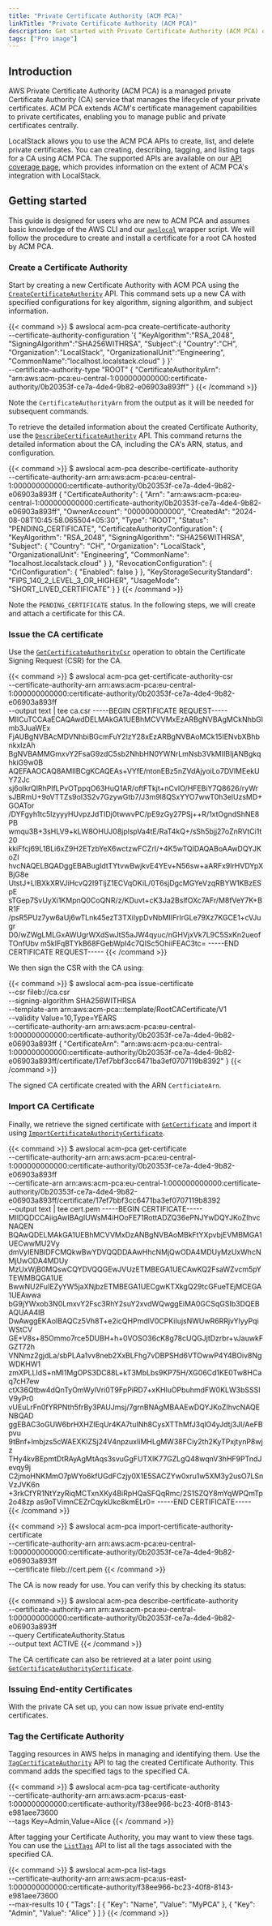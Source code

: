 ```yaml
---
title: "Private Certificate Authority (ACM PCA)"
linkTitle: "Private Certificate Authority (ACM PCA)"
description: Get started with Private Certificate Authority (ACM PCA) on LocalStack
tags: ["Pro image"]
---
```


## Introduction

AWS Private Certificate Authority (ACM PCA) is a managed private Certificate Authority (CA) service that manages the lifecycle of your private certificates.
ACM PCA extends ACM's certificate management capabilities to private certificates, enabling you to manage public and private certificates centrally.

LocalStack allows you to use the ACM PCA APIs to create, list, and delete private certificates.
You can creating, describing, tagging, and listing tags for a CA using ACM PCA.
The supported APIs are available on our [API coverage page](https://docs.localstack.cloud/references/coverage/coverage_acm-pca/), which provides information on the extent of ACM PCA's integration with LocalStack.

## Getting started

This guide is designed for users who are new to ACM PCA and assumes basic knowledge of the AWS CLI and our [`awslocal`](https://github.com/localstack/awscli-local) wrapper script.
We will follow the procedure to create and install a certificate for a root CA hosted by ACM PCA.

### Create a Certificate Authority

Start by creating a new Certificate Authority with ACM PCA using the [`CreateCertificateAuthority`](https://docs.aws.amazon.com/privateca/latest/APIReference/API_CreateCertificateAuthority.html) API.
This command sets up a new CA with specified configurations for key algorithm, signing algorithm, and subject information.

{{< command >}}
$ awslocal acm-pca create-certificate-authority \
     --certificate-authority-configuration '{
        "KeyAlgorithm":"RSA_2048",
        "SigningAlgorithm":"SHA256WITHRSA",
        "Subject":{
            "Country":"CH",
            "Organization":"LocalStack",
            "OrganizationalUnit":"Engineering",
            "CommonName":"localhost.localstack.cloud"
        }
     }' \
     --certificate-authority-type "ROOT"
<disable-copy>
{
    "CertificateAuthorityArn": "arn:aws:acm-pca:eu-central-1:000000000000:certificate-authority/0b20353f-ce7a-4de4-9b82-e06903a893ff"
}
</disable-copy>
{{< /command >}}

Note the `CertificateAuthorityArn` from the output as it will be needed for subsequent commands.

To retrieve the detailed information about the created Certificate Authority, use the [`DescribeCertificateAuthority`](https://docs.aws.amazon.com/privateca/latest/APIReference/API_DescribeCertificateAuthority.html) API.
This command returns the detailed information about the CA, including the CA's ARN, status, and configuration.

{{< command >}}
$ awslocal acm-pca describe-certificate-authority \
    --certificate-authority-arn arn:aws:acm-pca:eu-central-1:000000000000:certificate-authority/0b20353f-ce7a-4de4-9b82-e06903a893ff
<disable-copy>
{
    "CertificateAuthority": {
        "Arn": "arn:aws:acm-pca:eu-central-1:000000000000:certificate-authority/0b20353f-ce7a-4de4-9b82-e06903a893ff",
        "OwnerAccount": "000000000000",
        "CreatedAt": "2024-08-08T10:45:58.065504+05:30",
        "Type": "ROOT",
        "Status": "PENDING_CERTIFICATE",
        "CertificateAuthorityConfiguration": {
            "KeyAlgorithm": "RSA_2048",
            "SigningAlgorithm": "SHA256WITHRSA",
            "Subject": {
                "Country": "CH",
                "Organization": "LocalStack",
                "OrganizationalUnit": "Engineering",
                "CommonName": "localhost.localstack.cloud"
            }
        },
        "RevocationConfiguration": {
            "CrlConfiguration": {
                "Enabled": false
            }
        },
        "KeyStorageSecurityStandard": "FIPS_140_2_LEVEL_3_OR_HIGHER",
        "UsageMode": "SHORT_LIVED_CERTIFICATE"
    }
}
</disable-copy>
{{< /command >}}

Note the `PENDING_CERTIFICATE` status.
In the following steps, we will create and attach a certificate for this CA.

### Issue the CA certificate

Use the [`GetCertificateAuthorityCsr`](https://docs.aws.amazon.com/privateca/latest/APIReference/API_GetCertificateAuthorityCsr.html) operation to obtain the Certificate Signing Request (CSR) for the CA.

{{< command >}}
$ awslocal acm-pca get-certificate-authority-csr \
    --certificate-authority-arn arn:aws:acm-pca:eu-central-1:000000000000:certificate-authority/0b20353f-ce7a-4de4-9b82-e06903a893ff \
    --output text | tee ca.csr
<disable-copy>
-----BEGIN CERTIFICATE REQUEST-----
MIICuTCCAaECAQAwdDELMAkGA1UEBhMCVVMxEzARBgNVBAgMCkNhbGlmb3JuaWEx
FjAUBgNVBAcMDVNhbiBGcmFuY2lzY28xEzARBgNVBAoMCk15IENvbXBhbnkxIzAh
BgNVBAMMGmxvY2FsaG9zdC5sb2NhbHN0YWNrLmNsb3VkMIIBIjANBgkqhkiG9w0B
AQEFAAOCAQ8AMIIBCgKCAQEAs+VYfE/ntonEBz5nZVdAjyoiLo7DVlMEekUY72Jc
sj6olkrQlRhPlfLPvOTppqO63HuQ1AR/oftFTkjt+nCvIO/HFEBiY7Q8626/ryWr
sJBRmU+9oVTTZs9oI3S2v7GzywGtb7/J3m9l8QSxYYO7wwT0h3elUzsMD+GOATor
/DYFgyh1tc5lzyyyHUvpzJdTIDj0twwvPC/pE9zGy27PSj++R/1xtOgndShNE8PB
wmqu3B+3sHLV9+kLW8OHUJ08jplspVa4tE/RaT4kQ+/sSh5bjj27oZnRVtCi1t20
kkiFfcj69L1BLi6xZ9H2ETzbYeX6wctzwFCZrI/+4K5wTQIDAQABoAAwDQYJKoZI
hvcNAQELBQADggEBABugIdtTYtvwBwjkvE4YEv+N56sw+aARFx9lrHVDYpXBjG8e
UtstJ+LIBXkXRVJiHcvQ2I9TljZ1ECVqOKiL/0T6sjDgcMGYeVzqRBYW1KBzESpE
sTGep7SvUyXi1KMpnQ0CoQNR/z/KDuvt+cK3Ja2BslfOXc7AFr/M8fVeY7K+BR1F
/psR5PUz7yw6aUj6wTLnk45ezT3TXilypDvNbMIIFrIrGLe79Xz7KGCE1+cVJugr
D0/wZWgLMLGxAWUgrWXdSwJtS5aJW4qyuc/nGHVjxVk7L9C5SxKn2ueofTOnfUbv
m5kIFqBTYkB68FGebWpI4c7QISc5OhiiFEAC3tc=
-----END CERTIFICATE REQUEST-----
</disable-copy>
{{< /command >}}

We then sign the CSR with the CA using:

{{< command >}}
$ awslocal acm-pca issue-certificate \
    --csr fileb://ca.csr \
    --signing-algorithm SHA256WITHRSA \
    --template-arn arn:aws:acm-pca:::template/RootCACertificate/V1 \
    --validity Value=10,Type=YEARS \
    --certificate-authority-arn arn:aws:acm-pca:eu-central-1:000000000000:certificate-authority/0b20353f-ce7a-4de4-9b82-e06903a893ff
<disable-copy>
{
    "CertificateArn": "arn:aws:acm-pca:eu-central-1:000000000000:certificate-authority/0b20353f-ce7a-4de4-9b82-e06903a893ff/certificate/17ef7bbf3cc6471ba3ef0707119b8392"
}
</disable-copy>
{{< /command >}}

The signed CA certificate created with the ARN `CertficiateArn`.

### Import CA Certificate

Finally, we retrieve the signed certificate with [`GetCertificate`](https://docs.aws.amazon.com/privateca/latest/APIReference/API_GetCertificate.html) and import it using [`ImportCertificateAuthorityCertificate`](https://docs.aws.amazon.com/privateca/latest/APIReference/API_ImportCertificateAuthorityCertificate.html).

{{< command >}}
$ awslocal acm-pca get-certificate \
    --certificate-authority-arn arn:aws:acm-pca:eu-central-1:000000000000:certificate-authority/0b20353f-ce7a-4de4-9b82-e06903a893ff \
    --certificate-arn arn:aws:acm-pca:eu-central-1:000000000000:certificate-authority/0b20353f-ce7a-4de4-9b82-e06903a893ff/certificate/17ef7bbf3cc6471ba3ef0707119b8392 \
    --output text | tee cert.pem
<disable-copy>
-----BEGIN CERTIFICATE-----
MIIDQDCCAiigAwIBAgIUWsM4iHOoFE71RottADZQ36ePNJYwDQYJKoZIhvcNAQEN
BQAwQDELMAkGA1UEBhMCVVMxDzANBgNVBAoMBkFtYXpvbjEVMBMGA1UECwwMU2Vy
dmVyIENBIDFCMQkwBwYDVQQDDAAwHhcNMjQwODA4MDUyMzUxWhcNMjUwODA4MDUy
MzUxWjB0MQswCQYDVQQGEwJVUzETMBEGA1UECAwKQ2FsaWZvcm5pYTEWMBQGA1UE
BwwNU2FuIEZyYW5jaXNjbzETMBEGA1UECgwKTXkgQ29tcGFueTEjMCEGA1UEAwwa
bG9jYWxob3N0LmxvY2Fsc3RhY2suY2xvdWQwggEiMA0GCSqGSIb3DQEBAQUAA4IB
DwAwggEKAoIBAQCz5Vh8T+e2icQHPmdlV0CPKiIujsNWUwR6RRjvYlyyPqiWStCV
GE+V8s+85Ommo7rce5DUBH+h+0VOSO36cK8g78cUQGJjtDzrbr+vJauwkFGZT72h
VNNmz2gjdLa/sbPLAa1vv8neb2XxBLFhg7vDBPSHd6VTOwwP4Y4BOiv8NgWDKHW1
zmXPLLIdS+nMl1MgOPS3DC88L+kT3MbLbs9KP75H/XG06Cd1KE0Tw8HCaq7cH7ew
ctX36Qtbw4dQnTyOmWylVri0T9FpPiRD7+xKHluOPbuhmdFW0KLW3bSSSIV9yPr0
vUEuLrFn0fYRPNth5frBy3PAUJmsj/7grnBNAgMBAAEwDQYJKoZIhvcNAQENBQAD
ggEBAC3oGUW6brHXHZlEqUr4KA7tuINh8CysXTThMfJ3qlO4yJdtj3JI/AeFBpvu
9tBnf+lmbjzs5cWAEXKlZSj24V4npzuxIiMHLgMW38FCiy2th2KyTPxjtynP8wjz
THy4kvBEpmtDtRAyAgMtAqs3svuGgFUTXlK77GZLgQ48wqnV3hHF9PTndJevqy9j
C2jmoHNKMmO7pWYo6kfUGdFCzjy0X1E5SACZYw0xru1w5XM3y2usO7LSnVzJVK6n
+3rkCfYR1NtYzyRiqMCTxnXKy4BiRpHQaSFQqRmc/2S1SZQY8mYqWPQmTp2o48zp
as9oTVimnCEZrCqykUkc8kmELr0=
-----END CERTIFICATE-----
</disable-copy>
{{< /command >}}

{{< command >}}
$ awslocal acm-pca import-certificate-authority-certificate \
     --certificate-authority-arn arn:aws:acm-pca:eu-central-1:000000000000:certificate-authority/0b20353f-ce7a-4de4-9b82-e06903a893ff \
     --certificate fileb://cert.pem
{{< /command >}}

The CA is now ready for use.
You can verify this by checking its status:

{{< command >}}
$ awslocal acm-pca describe-certificate-authority \
    --certificate-authority-arn arn:aws:acm-pca:eu-central-1:000000000000:certificate-authority/0b20353f-ce7a-4de4-9b82-e06903a893ff \
    --query CertificateAuthority.Status \
    --output text
<disable-copy>
ACTIVE
</disable-copy>
{{< /command >}}

The CA certificate can also be retrieved at a later point using [`GetCertificateAuthorityCertificate`](https://docs.aws.amazon.com/privateca/latest/APIReference/API_GetCertificateAuthorityCertificate.html).

### Issuing End-entity Certificates

With the private CA set up, you can now issue private end-entity certificates.

<!-- TODO -->

### Tag the Certificate Authority

Tagging resources in AWS helps in managing and identifying them.
Use the [`TagCertificateAuthority`](https://docs.aws.amazon.com/privateca/latest/APIReference/API_TagCertificateAuthority.html) API to tag the created Certificate Authority.
This command adds the specified tags to the specified CA.

{{< command >}}
$ awslocal acm-pca tag-certificate-authority \
    --certificate-authority-arn arn:aws:acm-pca:us-east-1:000000000000:certificate-authority/f38ee966-bc23-40f8-8143-e981aee73600 \
    --tags Key=Admin,Value=Alice
{{< /command >}}

After tagging your Certificate Authority, you may want to view these tags.
You can use the [`ListTags`](https://docs.aws.amazon.com/privateca/latest/APIReference/API_ListTags.html) API to list all the tags associated with the specified CA.

{{< command >}}
$ awslocal acm-pca list-tags \
    --certificate-authority-arn arn:aws:acm-pca:us-east-1:000000000000:certificate-authority/f38ee966-bc23-40f8-8143-e981aee73600 \
    --max-results 10
<disable-copy>
{
    "Tags": [
        {
            "Key": "Name",
            "Value": "MyPCA"
        },
        {
            "Key": "Admin",
            "Value": "Alice"
        }
    ]
}
</disable-copy>
{{< /command >}}
